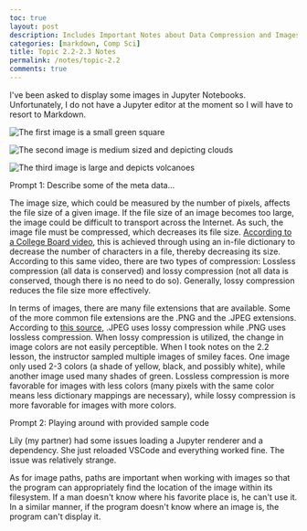 ```yaml
---
toc: true
layout: post
description: Includes Important Notes about Data Compression and Images
categories: [markdown, Comp Sci]
title: Topic 2.2-2.3 Notes
permalink: /notes/topic-2.2
comments: true
---
```



I've been asked to display some images in Jupyter Notebooks. Unfortunately, I do not have a Jupyter editor at the moment so I will have to resort to Markdown.

![]({{site.baseurl}}/images/green-square-16.png "The first image is a small green square")

![]({{site.baseurl}}/images/clouds-impression.png "The second image is medium sized and depicting clouds")

![]({{site.baseurl}}/images/lassen-volcano.jpg "The third image is large and depicts volcanoes")

Prompt 1: Describe some of the meta data...

The image size, which could be measured by the number of pixels, affects the file size of a given image. If the file size of an image becomes too large, the image could be difficult to transport across the Internet. As such, the image file must be compressed, which decreases its file size. [According to a College Board video](https://apclassroom.collegeboard.org/103/home?apd=p13chxi8d3&unit=2), this is achieved through using an in-file dictionary to decrease the number of characters in a file, thereby decreasing its size. According to this same video, there are two types of compression: Lossless compression (all data is conserved) and lossy compression (not all data is conserved, though there is no need to do so). Generally, lossy compression reduces the file size more effectively.

In terms of images, there are many file extensions that are available. Some of the more common file extensions are the .PNG and the .JPEG extensions. According to [this source](https://www.techtarget.com/whatis/definition/PNG-Portable-Network-Graphics), .JPEG uses lossy compression while .PNG uses lossless compression. When lossy compression is utilized, the change in image colors are not easily perceptible. When I took notes on the 2.2 lesson, the instructor sampled multiple images of smiley faces. One image only used 2-3 colors (a shade of yellow, black, and possibly white), while another image used many shades of green. Lossless compression is more favorable for images with less colors (many pixels with the same color means less dictionary mappings are necessary), while lossy compression is more favorable for images with more colors.

Prompt 2: Playing around with provided sample code

Lily (my partner) had some issues loading a Jupyter renderer and a dependency. She just reloaded VSCode and everything worked fine. The issue was relatively strange.

As for image paths, paths are important when working with images so that the program can appropriately find the location of the image within its filesystem. If a man doesn't know where his favorite place is, he can't use it. In a similar manner, if the program doesn't know where an image is, the program can't display it.
